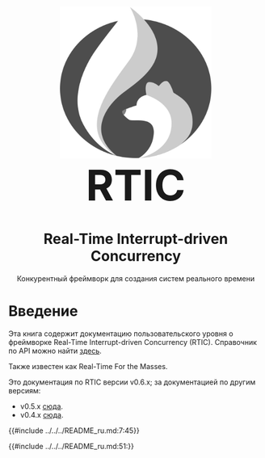 <div align="center"><img width="300" height="300" src="RTIC.svg"></div>
<div style="font-size: 6em; font-weight: bolder;" align="center">RTIC</div>

<h1 align="center">Real-Time Interrupt-driven Concurrency</h1>

<p align="center">Конкурентный фреймворк для создания систем реального времени</p>

# Введение

Эта книга содержит документацию пользовательского уровня о фреймворке Real-Time Interrupt-driven Concurrency
(RTIC). Справочник по API можно найти [здесь](../../api/).

Также известен как Real-Time For the Masses.

<!--Оригинал данного руководства на [английском].-->

<!--[английском]: ../en/index.html-->

Это документация по RTIC версии v0.6.x; за документацией по другим версиям:

* v0.5.x [сюда](/0.5).
* v0.4.x [сюда](/0.4).

{{#include ../../../README_ru.md:7:45}}

{{#include ../../../README_ru.md:51:}}
